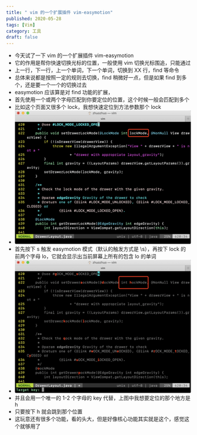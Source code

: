 ```yaml
---
title: " vim 的一个扩展插件 vim-easymotion"
published: 2020-05-28
tags: [Vim]
category: 工具
draft: false
---
```


- 今天试了一下 vim 的一个扩展插件 vim-easymotion
- 它的作用是帮你快速切换光标的位置，一般使用 vim 切换光标围追，只能通过
- 上一行，下一行，上一个单词，下一个单词，切换到 XX 行，find 等命令
- 总体来说都是按照一定的规则去切换，find 稍微好一点，但是如果 find 到多个，还是要一个一个的切换过去
- easymotion 应该算是对 find 功能的扩展，
- 首先使用一个或两个字母匹配到你要定位的位置，这个时候一般会匹配到多个
- 比如这个页面又很多个 lock，我想快速定位到方法参数那个 lock
- ![img.png](img.png)
- 首先按下 s 触发 easymotion 模式（默认的触发方式是 \\s），再按下 lock 的前两个字母 lo，它就会显示出当前屏幕上所有的包含 lo 的单词
- ![img_1.png](img_1.png)
- 并且会用一个唯一的 1-2 个字母的 key 代替，上图中我想要定位的那个地方是 h
- 只要按下 h 就会跳到那个位置
- 这玩意还有很多个功能，看的头大，但是好像核心功能其实就是这个，感觉这个就够用了